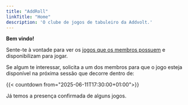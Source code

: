 ```yaml
---
title: "AddRoll"
linkTitle: "Home"
description: 'O clube de jogos de tabuleiro da Addvolt.'
---
```


**Bem vindo!**

Sente-te à vontade para ver os [jogos que os membros possuem](/games) e disponibilizam para jogar.

Se algum te interessar, solicita a um dos membros para que o jogo esteja disponível na próxima sessão que decorre dentro
de:

{{< countdown from="2025-06-11T17:30:00+01:00">}}

Já temos a presença confirmada de alguns jogos.
